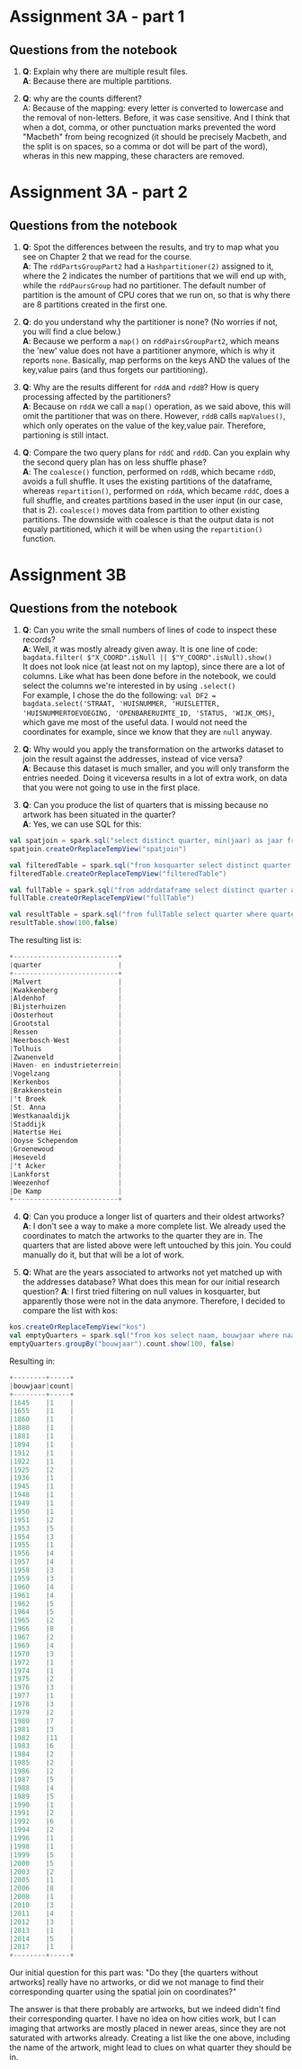 # Assignment 3A - part 1
## Questions from the notebook
1.  **Q**: Explain why there are multiple result files.  
    **A**: Because there are multiple partitions.

2.  **Q**: why are the counts different?  
    A: Because of the mapping: every letter is converted to lowercase and the removal of non-letters. Before, it was case sensitive. And I think that when a dot, comma, or other punctuation marks prevented the word "Macbeth" from being recognized (it should be precisely Macbeth, and the split is on spaces, so a comma or dot will be part of the word), wheras in this new mapping, these characters are removed.

# Assignment 3A - part 2
## Questions from the notebook

1.  **Q**: Spot the differences between the results, and try to map what you see on Chapter 2 that we read for the course.  
    **A**: The `rddPartsGroupPart2` had a `Hashpartitioner(2)` assigned to it, where the 2 indicates the number of partitions that we will end up with, while the `rddPaursGroup` had no partitioner. The default number of partition is the amount of CPU cores that we run on, so that is why there are 8 partitions created in the first one.  
      
2.  **Q**: do you understand why the partitioner is none? (No worries if not, you will find a clue below.)  
    **A**: Because we perform a `map()` on `rddPairsGroupPart2`, which means the 'new' value does not have a partitioner anymore, which is why it reports `none`. Basically, map performs on the keys AND the values of the key,value pairs (and thus forgets our partitioning).
      
3.  **Q**: Why are the results different for `rddA` and `rddB`? How is query processing affected by the partitioners?  
    **A**: Because on `rddA` we call a `map()` operation, as we said above, this will omit the partitioner that was on there. However, `rddB` calls `mapValues()`, which only operates on the value of the key,value pair. Therefore, partioning is still intact.  
      
4.  **Q**: Compare the two query plans for `rddC` and `rddD`. Can you explain why the second query plan has on less shuffle phase?  
    **A**: The `coalesce()` function, performed on `rddB`, which became `rddD`, avoids a full shuffle. It uses the existing partitions of the dataframe, whereas `repartition()`, performed on `rddA`, which became `rddC`, does a full shuffle, and creates partitions based in the user input (in our case, that is 2). `coalesce()` moves data from partition to other existing partitions. The downside with coalesce is that the output data is not equaly partitioned, which it will be when using the `repartition()` function.
      
# Assignment 3B
## Questions from the notebook
1.  **Q**: Can you write the small numbers of lines of code to inspect these records?  
    **A**: Well, it was mostly already given away. It is one line of code: `bagdata.filter( $"X_COORD".isNull || $"Y_COORD".isNull).show()`   
    It does not look nice (at least not on my laptop), since there are a lot of columns. Like what has been done before in the notebook, we could select the columns we're interested in by using `.select()`  
    For example, I chose the do the following: `val DF2 = bagdata.select('STRAAT, 'HUISNUMMER, 'HUISLETTER, 'HUISNUMMERTOEVOEGING, 'OPENBARERUIMTE_ID, 'STATUS, 'WIJK_OMS)`, which gave me most of the useful data. I would not need the coordinates for example, since we know that they are `null` anyway.

2.  **Q**: Why would you apply the transformation on the artworks dataset to join the result against the addresses, instead of vice versa?  
    **A**: Because this dataset is much smaller, and you will only transform the entries needed. Doing it viceversa results in a lot of extra work, on data that you were not going to use in the first place.
    
3.  **Q**: Can you produce the list of quarters that is missing because no artwork has been situated in the quarter?  
    **A**: Yes, we can use SQL for this:  

```scala  
val spatjoin = spark.sql("select distinct quarter, min(jaar) as jaar from kosquarter group by quarter order by jaar")
spatjoin.createOrReplaceTempView("spatjoin")

val filteredTable = spark.sql("from kosquarter select distinct quarter as quarter")
filteredTable.createOrReplaceTempView("filteredTable")

val fullTable = spark.sql("from addrdataframe select distinct quarter as quarter")
fullTable.createOrReplaceTempView("fullTable")

val resultTable = spark.sql("from fullTable select quarter where quarter not in (from filteredTable select quarter)")
resultTable.show(100,false)
```

The resulting list is:  
```scala
+--------------------------+
|quarter                   |
+--------------------------+
|Malvert                   |
|Kwakkenberg               |
|Aldenhof                  |
|Bijsterhuizen             |
|Oosterhout                |
|Grootstal                 |
|Ressen                    |
|Neerbosch-West            |
|Tolhuis                   |
|Zwanenveld                |
|Haven- en industrieterrein|
|Vogelzang                 |
|Kerkenbos                 |
|Brakkenstein              |
|'t Broek                  |
|St. Anna                  |
|Westkanaaldijk            |
|Staddijk                  |
|Hatertse Hei              |
|Ooyse Schependom          |
|Groenewoud                |
|Heseveld                  |
|'t Acker                  |
|Lankforst                 |
|Weezenhof                 |
|De Kamp                   |
+--------------------------+
```

    
4.  **Q**: Can you produce a longer list of quarters and their oldest artworks?  
    **A**: I don't see a way to make a more complete list. We already used the coordinates to match the artworks to the quarter they are in. The quarters that are listed above were left untouched by this join. You could manually do it, but that will be a lot of work. 

5.  **Q**: What are the years associated to artworks not yet matched up with the addresses database? What does this mean for our initial research question?
    **A**: I first tried filtering on null values in kosquarter, but apparently those were not in the data anymore. Therefore, I decided to compare the list with kos:
    
```scala
kos.createOrReplaceTempView("kos")
val emptyQuarters = spark.sql("from kos select naam, bouwjaar where naam not in (from kosquarter select naam) order by bouwjaar")
emptyQuarters.groupBy("bouwjaar").count.show(100, false)
```

Resulting in:
```scala
+--------+-----+
|bouwjaar|count|
+--------+-----+
|1645    |1    |
|1655    |1    |
|1860    |1    |
|1880    |1    |
|1881    |1    |
|1894    |1    |
|1912    |1    |
|1922    |1    |
|1925    |2    |
|1936    |1    |
|1945    |1    |
|1948    |1    |
|1949    |1    |
|1950    |1    |
|1951    |2    |
|1953    |5    |
|1954    |3    |
|1955    |1    |
|1956    |4    |
|1957    |4    |
|1958    |3    |
|1959    |3    |
|1960    |4    |
|1961    |4    |
|1962    |5    |
|1964    |5    |
|1965    |2    |
|1966    |8    |
|1967    |2    |
|1969    |4    |
|1970    |3    |
|1972    |1    |
|1974    |1    |
|1975    |2    |
|1976    |3    |
|1977    |1    |
|1978    |3    |
|1979    |2    |
|1980    |7    |
|1981    |3    |
|1982    |11   |
|1983    |6    |
|1984    |2    |
|1985    |2    |
|1986    |2    |
|1987    |5    |
|1988    |4    |
|1989    |5    |
|1990    |1    |
|1991    |2    |
|1992    |6    |
|1994    |2    |
|1996    |1    |
|1998    |1    |
|1999    |5    |
|2000    |5    |
|2003    |2    |
|2005    |1    |
|2006    |8    |
|2008    |1    |
|2010    |3    |
|2011    |4    |
|2012    |3    |
|2013    |1    |
|2014    |5    |
|2017    |1    |
+--------+-----+
```
Our initial question for this part was: 
"Do they [the quarters without artworks] really have no artworks, or did we not manage to find their corresponding quarter using the spatial join on coordinates?"

The answer is that there probably are artworks, but we indeed didn't find their corresponding quarter. I have no idea on how cities work, but I can imaging that artworks are mostly placed in newer areas, since they are not saturated with artworks already.
Creating a list like the one above, including the name of the artwork, might lead to clues on what quarter they should be in.